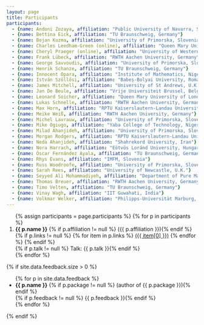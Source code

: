 ```yaml
---
layout: page
title: Participants
participants:
  - {name: Andoni Zozaya, affiliation: "Public University of Navarra, Spain"} 
  - {name: Bettina Eick, affiliation: "TU Braunschweig, Germany"}
  - {name: Bojan Kuzma, affiliation: "University of Primorska, Slovenia"}
  - {name: Charles Leedham-Green (online), affiliation: "Queen Mary University of London, U.K."}
  - {name: Cheryl Praeger (online), affiliation: "University of Western Australia, Australia"}
  - {name: Frank Lübeck, affiliation: "RWTH Aachen University, Germany"}
  - {name: George Savvoudis, affiliation: "University of Primorska, Slovenia"}
  - {name: Henrik Schanze, affiliation: "TU Braunschweig, Germany"}
  - {name: Innocent Opara, affiliation: "Institute of Mathematics, Nigeria"}
  - {name: István Szöllősi, affiliation: "Babeș-Bolyai University, Romania"}
  - {name: James Mitchell, affiliation: "University of St Andrews, U.K."}
  - {name: Jan De Beule, affiliation: "Vrije Universiteit Brussel, Belgium"}
  - {name: Leonard Soicher, affiliation: "Queen Mary University of London, U.K."}
  - {name: Lukas Schnelle, affiliation: "RWTH Aachen University, Germany"}
  - {name: Max Horn, affiliation: "RPTU Kaiserslautern-Landau University, Germany"}
  - {name: Meike Weiß, affiliation: "RWTH Aachen University, Germany"}
  - {name: Michel Lavrauw, affiliation: "University of Primorska, Slovenia"}
  - {name: Mike Ogiugo, affiliation: "Yaba College of Technology, Nigeria"}
  - {name: Milad Ahanjideh, affiliation: "University of Primorska, Slovenia"}
  - {name: Morgan Rodgers, affiliation: "RPTU Kaiserslautern-Landau University, Germany"}
  - {name: Neda Ahanjideh, affiliation: "Shahrekord University, Iran"}
  - {name: Nora Harrach, affiliation: "Eötvös Loránd University, Hungary"}
  - {name: Óscar Fernández Ayala, affiliation: "TU Braunschweig, Germany"}
  - {name: Rhys Evans, affiliation: "IMFM, Slovenia"}
  - {name: Russ Woodroofe, affiliation: "University of Primorska, Slovenia"}
  - {name: Sarah Rees, affiliation: "University of Newcastle, U.K."}
  - {name: Seyyed Ali Mohammadiyeh, affiliation: "Department of Pure Mathematics, Faculty of Mathematical Sciences, University of Kashan, Kashan 87317-53153, I. R. Iran"}
  - {name: Thomas Breuer, affiliation: "RWTH Aachen University, Germany"}
  - {name: Timo Velten, affiliation: "TU Braunschweig, Germany"}
  - {name: Vinay Wagh, affiliation: "IIT Guwahati, India"}
  - {name: Volkmar Welker, affiliation: "Philipps-Universität Marburg, Germany"}
---
```


<ol>{% assign participants = page.participants %}
{% for p in participants %}
  <li>
    <strong>{{ p.name }}</strong>
    {% if p.affiliation != null %} ({{ p.affiliation }}){% endif %}
    {% if p.links != null %}
        {% for item in p.links %}
            <a href="{{ item[1] }}">({{ item[0] }})</a>
        {% endfor %}
    {% endif %}
    <br/>
      {% if p.talk != null %} Talk: {{ p.talk }}{% endif %}
  </li>
{% endfor %}
</ol>

{% if site.data.feedback.size > 0 %}

<ul>
{% for p in site.data.feedback %}
  <li>
    <strong>{{ p.name }}</strong>
    {% if p.package != null %} (author of {{ p.package }}){% endif %}
    <br/>
    {% if p.feedback != null %} {{ p.feedback }}{% endif %}
  </li>
{% endfor %}
</ul>

{% endif %}

<!--
## Conference photo
[<img src="{{ site.baseurl }}/public/conf_photo.jpg" />]({{ site.baseurl }}/public/conf_photo.jpg)
-->
